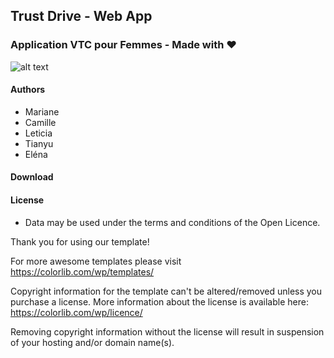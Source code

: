 
##  Trust Drive - Web App

### Application VTC pour Femmes - Made with :heart:



![alt text](https://github.com/marianereynier/Trust-Drive-App/github.png)


#### Authors
 - Mariane 
 - Camille 
 - Leticia
 - Tianyu
 - Eléna
 
#### Download  


#### License
 - Data may be used under the terms and conditions of the Open Licence.
 
Thank you for using our template!

For more awesome templates please visit https://colorlib.com/wp/templates/

Copyright information for the template can't be altered/removed unless you purchase a license.
More information about the license is available here: https://colorlib.com/wp/licence/

Removing copyright information without the license will result in suspension of your hosting and/or domain name(s).
